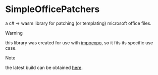 # SimpleOfficePatchers

a c# -> wasm library for patching (or templating) microsoft office files.

> [!WARNING]  
> this library was created for use with [impoexpo](https://github.com/IT-FAMCS/impoexpo), so it fits its specific use
> case.

> [!NOTE]
> the latest build can be
> obtained [here](https://nightly.link/IT-FAMCS/SimpleOfficePatchers/workflows/build-wasm-artifacts/main/_framework.zip).